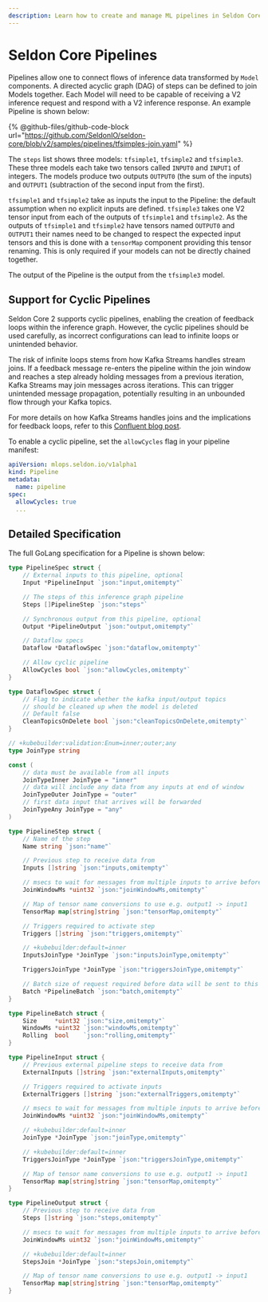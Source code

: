 ```yaml
---
description: Learn how to create and manage ML pipelines in Seldon Core using Kubernetes custom resources, including model chaining and tensor mapping.
---
```


# Seldon Core Pipelines

Pipelines allow one to connect flows of inference data transformed by `Model` components. A directed acyclic graph (DAG) of steps can be defined to join Models together. Each Model will need to be capable of receiving a V2 inference request and respond with a V2 inference response. An example Pipeline is shown below:

{% @github-files/github-code-block url="https://github.com/SeldonIO/seldon-core/blob/v2/samples/pipelines/tfsimples-join.yaml" %}

The `steps` list shows three models: `tfsimple1`, `tfsimple2` and `tfsimple3`. These three models each take two tensors called `INPUT0` and `INPUT1` of integers. The models produce two outputs `OUTPUT0` (the sum of the inputs) and `OUTPUT1` (subtraction of the second input from the first).

`tfsimple1` and `tfsimple2` take as inputs the input to the Pipeline: the default assumption when no explicit inputs are defined. `tfsimple3` takes one V2 tensor input from each of the outputs of `tfsimple1` and `tfsimple2`. As the outputs of `tfsimple1` and `tfsimple2` have tensors named `OUTPUT0` and `OUTPUT1` their names need to be changed to respect the expected input tensors and this is done with a `tensorMap` component providing this tensor renaming. This is only required if your models can not be directly chained together.

The output of the Pipeline is the output from the `tfsimple3` model.

## Support for Cyclic Pipelines

Seldon Core 2 supports cyclic pipelines, enabling the creation of feedback loops within the inference graph. However, the cyclic pipelines should be used carefully, as incorrect configurations can lead to infinite loops or unintended behavior.

The risk of infinite loops stems from how Kafka Streams handles stream joins. If a feedback message re-enters the pipeline within the join window and reaches a step already holding messages from a previous iteration, Kafka Streams may join messages across iterations. This can trigger unintended message propagation, potentially resulting in an unbounded flow through your Kafka topics.

For more details on how Kafka Streams handles joins and the implications for feedback loops, refer to this [Confluent blog post](https://www.confluent.io/blog/crossing-streams-joins-apache-kafka/).

To enable a cyclic pipeline, set the `allowCycles` flag in your pipeline manifest:
```yaml
apiVersion: mlops.seldon.io/v1alpha1
kind: Pipeline
metadata:
  name: pipeline
spec:
  allowCycles: true
  ...
```

## Detailed Specification

The full GoLang specification for a Pipeline is shown below:

```go
type PipelineSpec struct {
	// External inputs to this pipeline, optional
	Input *PipelineInput `json:"input,omitempty"`

	// The steps of this inference graph pipeline
	Steps []PipelineStep `json:"steps"`

	// Synchronous output from this pipeline, optional
	Output *PipelineOutput `json:"output,omitempty"`

	// Dataflow specs
	Dataflow *DataflowSpec `json:"dataflow,omitempty"`

	// Allow cyclic pipeline
	AllowCycles bool `json:"allowCycles,omitempty"`
}

type DataflowSpec struct {
	// Flag to indicate whether the kafka input/output topics
	// should be cleaned up when the model is deleted
	// Default false
	CleanTopicsOnDelete bool `json:"cleanTopicsOnDelete,omitempty"`
}

// +kubebuilder:validation:Enum=inner;outer;any
type JoinType string

const (
	// data must be available from all inputs
	JoinTypeInner JoinType = "inner"
	// data will include any data from any inputs at end of window
	JoinTypeOuter JoinType = "outer"
	// first data input that arrives will be forwarded
	JoinTypeAny JoinType = "any"
)

type PipelineStep struct {
	// Name of the step
	Name string `json:"name"`

	// Previous step to receive data from
	Inputs []string `json:"inputs,omitempty"`

	// msecs to wait for messages from multiple inputs to arrive before joining the inputs
	JoinWindowMs *uint32 `json:"joinWindowMs,omitempty"`

	// Map of tensor name conversions to use e.g. output1 -> input1
	TensorMap map[string]string `json:"tensorMap,omitempty"`

	// Triggers required to activate step
	Triggers []string `json:"triggers,omitempty"`

	// +kubebuilder:default=inner
	InputsJoinType *JoinType `json:"inputsJoinType,omitempty"`

	TriggersJoinType *JoinType `json:"triggersJoinType,omitempty"`

	// Batch size of request required before data will be sent to this step
	Batch *PipelineBatch `json:"batch,omitempty"`
}

type PipelineBatch struct {
	Size     *uint32 `json:"size,omitempty"`
	WindowMs *uint32 `json:"windowMs,omitempty"`
	Rolling  bool    `json:"rolling,omitempty"`
}

type PipelineInput struct {
	// Previous external pipeline steps to receive data from
	ExternalInputs []string `json:"externalInputs,omitempty"`

	// Triggers required to activate inputs
	ExternalTriggers []string `json:"externalTriggers,omitempty"`

	// msecs to wait for messages from multiple inputs to arrive before joining the inputs
	JoinWindowMs *uint32 `json:"joinWindowMs,omitempty"`

	// +kubebuilder:default=inner
	JoinType *JoinType `json:"joinType,omitempty"`

	// +kubebuilder:default=inner
	TriggersJoinType *JoinType `json:"triggersJoinType,omitempty"`

	// Map of tensor name conversions to use e.g. output1 -> input1
	TensorMap map[string]string `json:"tensorMap,omitempty"`
}

type PipelineOutput struct {
	// Previous step to receive data from
	Steps []string `json:"steps,omitempty"`

	// msecs to wait for messages from multiple inputs to arrive before joining the inputs
	JoinWindowMs uint32 `json:"joinWindowMs,omitempty"`

	// +kubebuilder:default=inner
	StepsJoin *JoinType `json:"stepsJoin,omitempty"`

	// Map of tensor name conversions to use e.g. output1 -> input1
	TensorMap map[string]string `json:"tensorMap,omitempty"`
}
```

